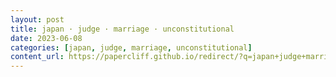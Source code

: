 ```yaml
---
layout: post
title: japan · judge · marriage · unconstitutional
date: 2023-06-08
categories: [japan, judge, marriage, unconstitutional]
content_url: https://papercliff.github.io/redirect/?q=japan+judge+marriage+unconstitutional&tbs=cdr:1,cd_min:6/7/2023,cd_max:6/9/2023
---
```

